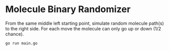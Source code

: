 # Molecule Binary Randomizer

From the same middle left starting point, simulate random molecule path(s) to the right side. For each move the molecule can only go up or down (1/2 chance).

```
go run main.go
```
